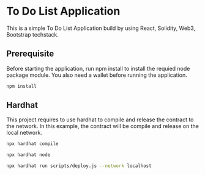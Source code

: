 # To Do List Application

This is a simple To Do List Application build by using React, Solidity, Web3, Bootstrap techstack.

## Prerequisite

Before starting the application, run npm install to install the requied node package module.
You also need a wallet before running the application.

```bash
npm install
```

## Hardhat

This project requires to use hardhat to compile and release the contract to the network. 
In this example, the contract will be compile and release on the local network.


```bash
npx hardhat compile

npx hardhat node

npx hardhat run scripts/deploy.js --network localhost

```
